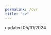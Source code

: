 ```yaml
---
permalink: /cv/
title: "cv"
---
```

<object data="/assets/images/EST_CV_2025.pdf" width="800" height="800" type='application/pdf'></object>
updated 05/31/2024
